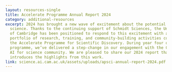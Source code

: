 ```yaml
---
layout: resources-single
title: Accelerate Programme Annual Report 2024
category: additional-resources
excerpt: 2024 has brought a new wave of excitement about the potential of AI for
  science. Thanks to the continuing support of Schmidt Sciences, the University
  of Cambridge has been positioned to respond to this excitement with a
  portfolio of research, training, and community-building activities convened by
  the Accelerate Programme for Scientific Discovery. During year four of this
  programme, we’ve delivered a step-change in our engagement with the Cambridge
  AI for science community. We are pleased to share our 2024 report that
  introduces the highlights from this work.
link: science.ai.cam.ac.uk/assets/uploads/apsci-annual-report-2024.pdf
---
```

